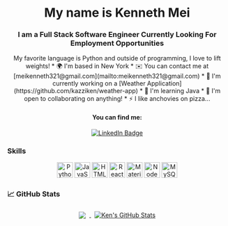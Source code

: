 
<!-- ## Hi there 👋 -->

<h1 align="center">My name is Kenneth Mei</h1>
<h3 align="center">I am a Full Stack Software Engineer Currently Looking For Employment Opportunities</h3>

<div align="center">
My favorite language is Python and outside of programming, I love to lift weights!
* 🌍  I'm based in New York
* ✉️  You can contact me at [meikenneth321@gmail.com](mailto:meikenneth321@gmail.com)
* 🚀  I'm currently working on a [Weather Application](https://github.com/kazziken/weather-app)
* 🧠  I'm learning Java
* 🤝  I'm open to collaborating on anything!
* ⚡  I like anchovies on pizza...
</div>

<h4 align="center">You can find me:</h3>
<div align='center'>
  <a href="https://www.linkedin.com/in/kenneth-mei/">
    <img src="https://img.shields.io/badge/LinkedIn-blue?style=for-the-badge&logo=linkedin&logoColor=white" alt="LinkedIn Badge"/>
  </a>
</div>

### Skills

<p align="center">
<a href="https://www.python.org/" target="_blank" rel="noreferrer"><img src="https://raw.githubusercontent.com/danielcranney/readme-generator/main/public/icons/skills/python-colored.svg" width="36" height="36" alt="Python" /></a>
<a href="https://developer.mozilla.org/en-US/docs/Web/JavaScript" target="_blank" rel="noreferrer"><img src="https://raw.githubusercontent.com/danielcranney/readme-generator/main/public/icons/skills/javascript-colored.svg" width="36" height="36" alt="JavaScript" /></a>
<a href="https://developer.mozilla.org/en-US/docs/Glossary/HTML5" target="_blank" rel="noreferrer"><img src="https://raw.githubusercontent.com/danielcranney/readme-generator/main/public/icons/skills/html5-colored.svg" width="36" height="36" alt="HTML5" /></a>
<a href="https://reactjs.org/" target="_blank" rel="noreferrer"><img src="https://raw.githubusercontent.com/danielcranney/readme-generator/main/public/icons/skills/react-colored.svg" width="36" height="36" alt="React" /></a>
<a href="https://mui.com/" target="_blank" rel="noreferrer"><img src="https://raw.githubusercontent.com/danielcranney/readme-generator/main/public/icons/skills/materialui-colored.svg" width="36" height="36" alt="Material UI" /></a>
<a href="https://nodejs.org/en/" target="_blank" rel="noreferrer"><img src="https://raw.githubusercontent.com/danielcranney/readme-generator/main/public/icons/skills/nodejs-colored.svg" width="36" height="36" alt="NodeJS" /></a>
<a href="https://www.mysql.com/" target="_blank" rel="noreferrer"><img src="https://raw.githubusercontent.com/danielcranney/readme-generator/main/public/icons/skills/mysql-colored.svg" width="36" height="36" alt="MySQL" /></a>


### &#x1f4c8; GitHub Stats
<div align='center'>
  <a href="https://github.com/kazziken">
    <img align="center" style="margin:0.5rem" src="https://github-readme-stats.vercel.app/api/top-langs/?username=kazziken&title_color=ffffff&text_color=c9cacc&icon_color=4AB197&bg_color=036c5f" />
  </a>

  <a href="https://github.com/kazziken">
    <img align="center" style="margin:0.5rem" src="https://github-readme-stats.vercel.app/api?username=kazziken&show_icons=true&line_height=27&count_private=true&title_color=ffffff&text_color=c9cacc&icon_color=4AB097&bg_color=036c5f" alt="Ken's GitHub Stats" />
  </a>
</div>
